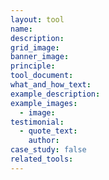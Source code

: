 ```yaml
---
layout: tool
name:
description:
grid_image:
banner_image:
principle:
tool_document:
what_and_how_text:
example_description:
example_images:
  - image:
testimonial:
  - quote_text:
    author:
case_study: false
related_tools:
---
```

